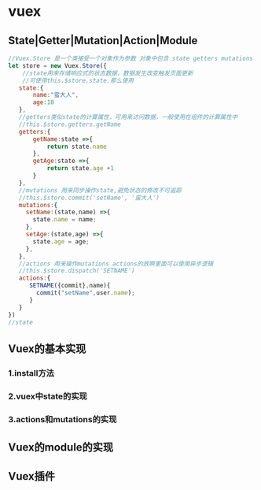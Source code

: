 # vuex
## State|Getter|Mutation|Action|Module
```js
//Vuex.Store 是一个类接受一个对象作为参数 对象中包含 state getters mutations actions
let store = new Vuex.Store({
    //state用来存储响应式的状态数据，数据发生改变触发页面更新
    //可使用this.$store.state.那么使用
   state:{
       name:"蛮大人",
       age:10
   },
   //getters类似state的计算属性，可用来访问数据，一般使用在组件的计算属性中
   //this.$store.getters.getName
   getters:{
       getName:state =>{
           return state.name
       },
       getAge:state =>{
           return state.age +1
       }
   },
   //mutations 用来同步操作state,避免状态的修改不可追踪
   //this.$store.commit('setName', '蛮大人')
   mutations:{
     setName:(state,name) =>{
       state.name = name;
     },
     setAge:(state,age) =>{
       state.age = age;
     },
   },
   //actions 用来操作mutations actions的放啊里面可以使用异步逻辑
   //this.$store.dispatch('SETNAME')
   actions:{
      SETNAME({commit},name){
        commit("setName",user.name);  
      }
   }
})
//state

```
## Vuex的基本实现
### 1.install方法
### 2.vuex中state的实现
### 3.actions和mutations的实现
## Vuex的module的实现
## Vuex插件